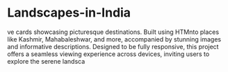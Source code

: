 # Landscapes-in-India
ve cards showcasing picturesque destinations. Built using HTMnto places like Kashmir, Mahabaleshwar, and more, accompanied by stunning images and informative descriptions. Designed to be fully responsive, this project offers a seamless viewing experience across devices, inviting users to explore the serene landsca
